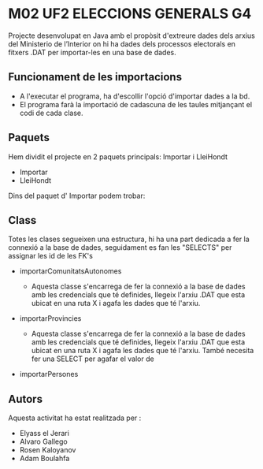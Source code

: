 # M02 UF2 ELECCIONS GENERALS G4

Projecte desenvolupat en Java amb el propòsit d'extreure dades dels arxius del Ministerio de l’Interior on hi ha dades dels processos electorals en fitxers .DAT per  importar-les en una base de dades.

## Funcionament de les importacions

- A l'executar el programa, ha d'escollir l'opció d'importar dades a la bd.
- El programa farà la importació de cadascuna de les taules mitjançant el codi de cada clase.

## Paquets

Hem dividit el projecte en 2 paquets principals: Importar i LleiHondt

- Importar
- LleiHondt

Dins del paquet d' Importar podem trobar: 

## Class

Totes les clases segueixen una estructura, hi ha una part dedicada a fer la connexió a la base de dades, seguidament es fan les "SELECTS" per assignar les id de les FK's

- importarComunitatsAutonomes
    - Aquesta classe s'encarrega de fer la connexió a la base de dades amb les credencials que té definides, llegeix l'arxiu .DAT que esta ubicat en una ruta X i agafa les dades que té l'arxiu.
    
- importarProvincies
    - Aquesta classe s'encarrega de fer la connexió a la base de dades amb les credencials que té definides, llegeix l'arxiu .DAT que esta ubicat en una ruta X i agafa les dades que té l'arxiu. També necesita fer una SELECT per agafar el valor de 
- importarPersones

## Autors

Aquesta activitat ha estat realitzada per : 
-   Elyass el Jerari
-   Alvaro Gallego
-   Rosen Kaloyanov
-   Adam Boulahfa

